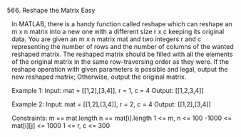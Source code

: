 566. Reshape the Matrix
Easy

In MATLAB, there is a handy function called reshape which can reshape an m x n matrix into a new one with a different size r x c keeping its original data.
You are given an m x n matrix mat and two integers r and c representing the number of rows and the number of columns of the wanted reshaped matrix.
The reshaped matrix should be filled with all the elements of the original matrix in the same row-traversing order as they were.
If the reshape operation with given parameters is possible and legal, output the new reshaped matrix; Otherwise, output the original matrix.


Example 1:
Input: mat = [[1,2],[3,4]], r = 1, c = 4
Output: [[1,2,3,4]]

Example 2:
Input: mat = [[1,2],[3,4]], r = 2, c = 4
Output: [[1,2],[3,4]]
 
Constraints:
m == mat.length
n == mat[i].length
1 <= m, n <= 100
-1000 <= mat[i][j] <= 1000
1 <= r, c <= 300
